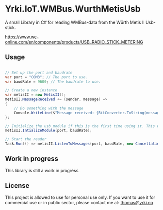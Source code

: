 # Yrki.IoT.WMBus.WurthMetisUsb
A small Library in C# for reading WMBus-data from the Würth Metis II Usb-stick.

https://www.we-online.com/en/components/products/USB_RADIO_STICK_METERING

## Usage
```csharp

// Set up the port and baudrate
var port = "COM3"; // The port to use.
var baudRate = 9600; // The baudrate to use.

// Create a new instance
var metisII = new MetisII();
metisII.MessageReceived += (sender, message) =>
{
    // Do something with the message
    Console.WriteLine($"Message received: {BitConverter.ToString(message)}");
};

// Initialize the usb module if this is the first time using it. This will take a few seconds.
metisII.IntializeModule(port, baudRate);

// Start the reader
Task.Run(() => metisII.ListenToMessages(port, baudRate, new CancellationToken()));
```
## Work in progress
This library is still a work in progress.

## License
This project is allowed to use for personal use only. If you want to use it for commercial use or in public sector, please contact me at: thomas@yrki.no
